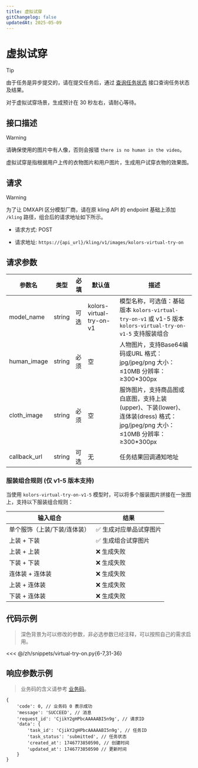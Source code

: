 ```yaml
---
title: 虚拟试穿
gitChangelog: false
updatedAt: 2025-05-09
---
```



# 虚拟试穿

> [!TIP]
> 由于任务是异步提交的，请在提交任务后，通过 [查询任务状态](/zh/models/kling/api/query-api.md) 接口查询任务状态及结果。
>
> 对于虚拟试穿场景，生成预计在 30 秒左右，请耐心等待。

## 接口描述

> [!WARNING]
> 请确保使用的图片中有人像，否则会报错 `there is no human in the video`。

虚拟试穿是指根据用户上传的衣物图片和用户图片，生成用户试穿衣物的效果图。

## 请求

> [!WARNING]
> 为了让 DMXAPI 区分模型厂商，请在原 kling API 的 endpoint 基础上添加 `/kling` 路径，组合后的请求地址如下所示。

- 请求方式: POST

- 请求地址: `https://{api_url}/kling/v1/images/kolors-virtual-try-on`

## 请求参数

| 参数名 | 类型 | 必填 | 默认值 | 描述 |
|--------|------|------|--------|------|
| model_name | string | 可选 | kolors-virtual-try-on-v1 | 模型名称，可选值：基础版本 `kolors-virtual-try-on-v1` 或 v1-5 版本 `kolors-virtual-try-on-v1-5` 支持服装组合 |
| human_image | string | 必须 | 空 | 人物图片，支持Base64编码或URL 格式：jpg/jpeg/png 大小：≤10MB 分辨率：≥300*300px |
| cloth_image | string | 必须 | 空 | 服饰图片，支持商品图或白底图，支持上装(upper)、下装(lower)、连体装(dress) 格式：jpg/jpeg/png 大小：≤10MB 分辨率：≥300*300px |
| callback_url | string | 可选 | 无 | 任务结果回调通知地址 |

### 服装组合规则 (仅 v1-5 版本支持)

当使用 `kolors-virtual-try-on-v1-5` 模型时，可以将多个服装图片拼接在一张图上，支持以下服装组合规则：

| 输入组合 | 结果 |
|---------|------|
| 单个服饰（上装/下装/连体装） | ✅ 生成对应单品试穿图片 |
| 上装 + 下装 | ✅ 生成组合试穿图片 |
| 上装 + 上装 | ❌ 生成失败 |
| 下装 + 下装 | ❌ 生成失败 |
| 连体装 + 连体装 | ❌ 生成失败 |
| 上装 + 连体装 | ❌ 生成失败 |
| 下装 + 连体装 | ❌ 生成失败 |

## 代码示例

> 深色背景为可以修改的参数，非必选参数已经注释，可以按照自己的需求启用。

<<< @/zh/snippets/virtual-try-on.py{6-7,31-36}

## 响应参数示例

> 业务码的含义请参考 [业务码](/zh/models/kling/api/business-code.md)。

```
{
	'code': 0, // 业务码 0 表示成功
	'message': 'SUCCEED', // 消息
	'request_id': 'CjikY2gHPbcAAAAABI5n9g', // 请求ID
	'data': {
		'task_id': 'CjikY2gHPbcAAAAABI5n9g', // 任务ID
		'task_status': 'submitted', // 任务状态
		'created_at': 1746773850590, // 创建时间
		'updated_at': 1746773850590 // 更新时间
	}
}
```



